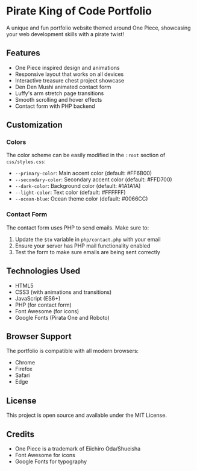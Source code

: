 # Pirate King of Code Portfolio

A unique and fun portfolio website themed around One Piece, showcasing your web development skills with a pirate twist!

## Features

- One Piece inspired design and animations
- Responsive layout that works on all devices
- Interactive treasure chest project showcase
- Den Den Mushi animated contact form
- Luffy's arm stretch page transitions
- Smooth scrolling and hover effects
- Contact form with PHP backend


## Customization

### Colors
The color scheme can be easily modified in the `:root` section of `css/styles.css`:
- `--primary-color`: Main accent color (default: #FF6B00)
- `--secondary-color`: Secondary accent color (default: #FFD700)
- `--dark-color`: Background color (default: #1A1A1A)
- `--light-color`: Text color (default: #FFFFFF)
- `--ocean-blue`: Ocean theme color (default: #0066CC)



### Contact Form
The contact form uses PHP to send emails. Make sure to:
1. Update the `$to` variable in `php/contact.php` with your email
2. Ensure your server has PHP mail functionality enabled
3. Test the form to make sure emails are being sent correctly

## Technologies Used

- HTML5
- CSS3 (with animations and transitions)
- JavaScript (ES6+)
- PHP (for contact form)
- Font Awesome (for icons)
- Google Fonts (Pirata One and Roboto)

## Browser Support

The portfolio is compatible with all modern browsers:
- Chrome
- Firefox
- Safari
- Edge

## License

This project is open source and available under the MIT License.

## Credits

- One Piece is a trademark of Eiichiro Oda/Shueisha
- Font Awesome for icons
- Google Fonts for typography 
